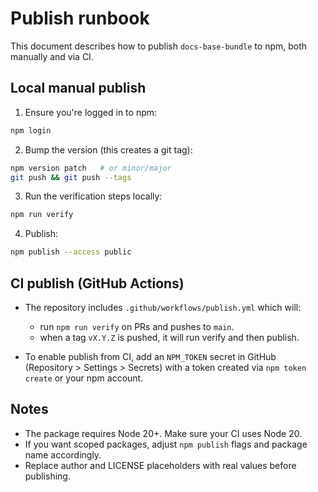 # Publish runbook

This document describes how to publish `docs-base-bundle` to npm, both manually and via CI.

## Local manual publish

1. Ensure you're logged in to npm:

```bash
npm login
```

2. Bump the version (this creates a git tag):

```bash
npm version patch   # or minor/major
git push && git push --tags
```

3. Run the verification steps locally:

```bash
npm run verify
```

4. Publish:

```bash
npm publish --access public
```

## CI publish (GitHub Actions)

- The repository includes `.github/workflows/publish.yml` which will:
  - run `npm run verify` on PRs and pushes to `main`.
  - when a tag `vX.Y.Z` is pushed, it will run verify and then publish.

- To enable publish from CI, add an `NPM_TOKEN` secret in GitHub (Repository > Settings > Secrets) with a token created via `npm token create` or your npm account.

## Notes

- The package requires Node 20+. Make sure your CI uses Node 20.
- If you want scoped packages, adjust `npm publish` flags and package name accordingly.
- Replace author and LICENSE placeholders with real values before publishing.
